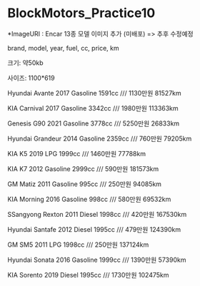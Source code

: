 # BlockMotors_Practice10
*ImageURI : Encar 13종 모델 이미지 추가 (미배포) => 추후 수정예정

brand, model, year, fuel, cc, price, km

크기: 약50kb

사이즈: 1100*619

Hyundai
Avante
2017
Gasoline
1591cc
///
1130만원
81527km

KIA
Carnival
2017
Gasoline
3342cc
///
1980만원
113363km

Genesis
G90
2021
Gasoline
3778cc
///
5250만원
26833km

Hyundai
Grandeur
2014
Gasoline
2359cc
///
760만원
79205km

KIA
K5
2019
LPG
1999cc
///
1460만원
77788km

KIA
K7
2012
Gasoline
2999cc
///
590만원
181573km

GM
Matiz
2011
Gasoline
995cc
///
250만원
94085km

KIA
Morning
2016
Gasoline
998cc
///
580만원
69532km

SSangyong
Rexton
2011
Diesel
1998cc
///
420만원
167530km

Hyundai
Santafe
2012
Diesel
1995cc
///
479만원
124390km

GM
SM5
2011
LPG
1998cc
///
250만원
137124km

Hyundai
Sonata
2016
Gasoline
1999cc
///
1390만원
57390km

KIA
Sorento
2019
Diesel
1995cc
///
1730만원
102475km
